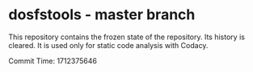 # dosfstools - master branch

This repository contains the frozen state of the repository.
Its history is cleared. It is used only for static code
analysis with Codacy.

Commit Time: 1712375646